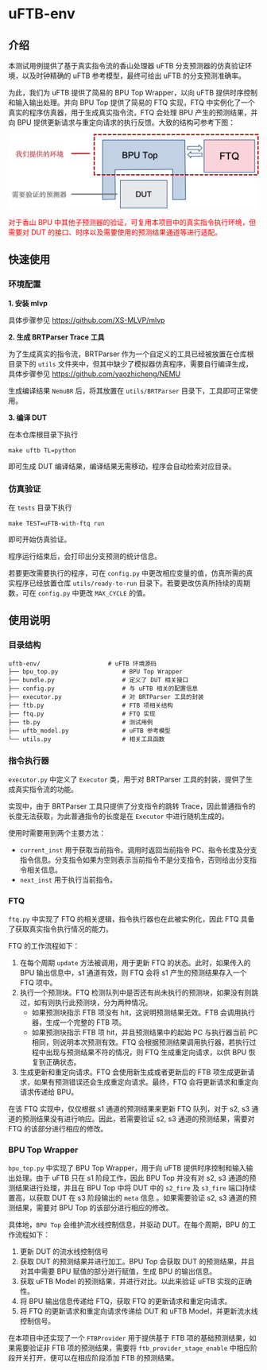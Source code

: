 # uFTB-env

## 介绍

本测试用例提供了基于真实指令流的香山处理器 uFTB 分支预测器的仿真验证环境，以及时钟精确的 uFTB 参考模型，最终可给出 uFTB 的分支预测准确率。

为此，我们为 uFTB 提供了简易的 BPU Top Wrapper，以向 uFTB 提供时序控制和输入输出处理。并向 BPU Top 提供了简易的 FTQ 实现，FTQ 中实例化了一个真实的程序仿真器，用于生成真实指令流，FTQ 会处理 BPU 产生的预测结果，并向 BPU 提供更新请求与重定向请求的执行反馈。大致的结构可参考下图：

![env](README.assets/env.png)

<span style="color:red;">
对于香山 BPU 中其他子预测器的验证，可复用本项目中的真实指令执行环境，但需要对 DUT 的接口、时序以及需要使用的预测结果通道等进行适配。
</span>

## 快速使用

### 环境配置

**1. 安装 mlvp**

具体步骤参见 https://github.com/XS-MLVP/mlvp

**2. 生成 BRTParser Trace 工具**

为了生成真实的指令流，BRTParser 作为一个自定义的工具已经被放置在仓库根目录下的 `utils` 文件夹中，但其中缺少了模拟器仿真程序，需要自行编译生成，具体步骤参见 https://github.com/yaozhicheng/NEMU

生成编译结果 `NemuBR` 后，将其放置在 `utils/BRTParser` 目录下，工具即可正常使用。

**3. 编译 DUT**

在本仓库根目录下执行

```shell
make uftb TL=python
```

即可生成 DUT 编译结果，编译结果无需移动，程序会自动检索对应目录。

### 仿真验证

在 `tests` 目录下执行

```shell
make TEST=uFTB-with-ftq run
```

即可开始仿真验证。

程序运行结束后，会打印出分支预测的统计信息。

若要更改需要执行的程序，可在 `config.py` 中更改相应变量的值，仿真所需的真实程序已经放置仓库 `utils/ready-to-run` 目录下。若要更改仿真所持续的周期数，可在 `config.py` 中更改 `MAX_CYCLE` 的值。

## 使用说明

### 目录结构

```
uftb-env/                   # uFTB 环境源码
├── bpu_top.py                  # BPU Top Wrapper
├── bundle.py                   # 定义了 DUT 相关接口
├── config.py                   # 与 uFTB 相关的配置信息
├── executor.py                 # 对 BRTParser 工具的封装
├── ftb.py                      # FTB 项相关结构
├── ftq.py                      # FTQ 实现
├── tb.py                       # 测试用例
├── uftb_model.py               # uFTB 参考模型
└── utils.py                    # 相关工具函数
```

### 指令执行器

`executor.py` 中定义了 `Executor` 类，用于对 BRTParser 工具的封装，提供了生成真实指令流的功能。

实现中，由于 BRTParser 工具只提供了分支指令的跳转 Trace，因此普通指令的长度无法获取，为此普通指令的长度是在 `Executor` 中进行随机生成的。

使用时需要用到两个主要方法：

- `current_inst` 用于获取当前指令。调用时返回当前指令 PC、指令长度及分支指令信息。分支指令如果为空则表示当前指令不是分支指令，否则给出分支指令相关信息。
- `next_inst` 用于执行当前指令。

### FTQ

`ftq.py` 中实现了 FTQ 的相关逻辑，指令执行器也在此被实例化，因此 FTQ 具备了获取真实指令执行情况的能力。


FTQ 的工作流程如下：

1. 在每个周期 `update` 方法被调用，用于更新 FTQ 的状态。此时，如果传入的 BPU 输出信息中，s1 通道有效，则 FTQ 会将 s1 产生的预测结果存入一个 FTQ 项中。
2. 执行一个预测块。FTQ 检测队列中是否还有尚未执行的预测块，如果没有则跳过，如有则执行此预测块，分为两种情况。
    - 如果预测块指示 FTB 项没有 hit，这说明预测结果无效。FTB 会调用执行器，生成一个完整的 FTB 项。
    - 如果预测块指示 FTB 项 hit，并且预测结果中的起始 PC 与执行器当前 PC 相同，则说明本次预测有效。FTQ 会根据预测结果调用执行器，若执行过程中出现与预测结果不符的情况，则 FTQ 生成重定向请求，以供 BPU 恢复到正确状态。
3. 生成更新和重定向请求。FTQ 会使用新生成或者更新后的 FTB 项生成更新请求，如果有预测错误还会生成重定向请求。最终，FTQ 会将更新请求和重定向请求传递给 BPU。

在该 FTQ 实现中，仅仅根据 s1 通道的预测结果来更新 FTQ 队列，对于 s2, s3 通道的预测结果没有进行响应。因此，若需要验证 s2, s3 通道的预测结果，需要对 FTQ 的该部分进行相应的修改。

### BPU Top Wrapper

`bpu_top.py` 中实现了 BPU Top Wrapper，用于向 uFTB 提供时序控制和输入输出处理。由于 uFTB 只在 s1 阶段工作，因此 BPU Top 并没有对 s2, s3 通道的预测结果进行处理，并且在 BPU Top 中将 DUT 中的 `s2_fire` 及 `s3_fire` 端口持续置高，以获取 DUT 在 s3 阶段输出的 `meta` 信息 。如果需要验证 s2, s3 通道的预测结果，需要对 BPU Top 的该部分进行相应的修改。

具体地，`BPU Top` 会维护流水线控制信息，并驱动 DUT。在每个周期，BPU 的工作流程如下：

1. 更新 DUT 的流水线控制信号
2. 获取 DUT 的预测结果并进行加工。BPU Top 会获取 DUT 的预测结果，并且对其中需要 BPU 赋值的部分进行赋值，生成 BPU 的输出信息。
3. 获取 uFTB Model 的预测结果，并进行对比。以此来验证 uFTB 实现的正确性。
4. 将 BPU 输出信息传递给 FTQ，获取 FTQ 的更新请求和重定向请求。
5. 将 FTQ 的更新请求和重定向请求传递给 DUT 和 uFTB Model，并更新流水线控制信号。

在本项目中还实现了一个 `FTBProvider` 用于提供基于 FTB 项的基础预测结果，如果需要验证非 FTB 项的预测结果，需要将 `ftb_provider_stage_enable` 中相应阶段开关打开，便可以在相应阶段添加 FTB 的预测结果。


